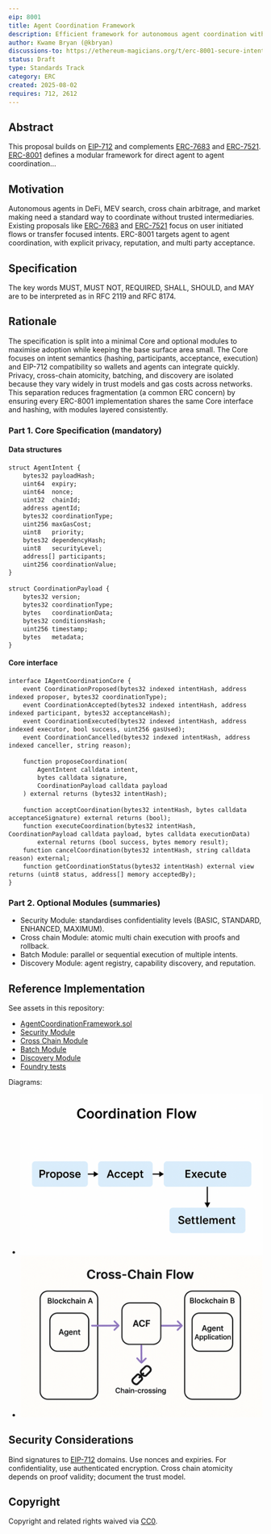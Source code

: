 ```yaml
---
eip: 8001
title: Agent Coordination Framework
description: Efficient framework for autonomous agent coordination with modular security and cross-chain capabilities
author: Kwame Bryan (@kbryan)
discussions-to: https://ethereum-magicians.org/t/erc-8001-secure-intents-a-cryptographic-framework-for-autonomous-agent-coordination-draft-erc-8001/24989
status: Draft
type: Standards Track
category: ERC
created: 2025-08-02
requires: 712, 2612
---
```


## Abstract

This proposal builds on [EIP-712](./eip-712.md) and complements [ERC-7683](./eip-7683.md) and [ERC-7521](./eip-7521.md).
[ERC-8001](./erc-8001.md) defines a modular framework for direct agent to agent coordination...

## Motivation

Autonomous agents in DeFi, MEV search, cross chain arbitrage, and market making need a standard way to coordinate without trusted intermediaries. Existing proposals like [ERC-7683](./eip-7683.md) and [ERC-7521](./eip-7521.md) focus on user initiated flows or transfer focused intents. ERC-8001 targets agent to agent coordination, with explicit privacy, reputation, and multi party acceptance.

## Specification

The key words MUST, MUST NOT, REQUIRED, SHALL, SHOULD, and MAY are to be interpreted as in RFC 2119 and RFC 8174.

## Rationale

The specification is split into a minimal Core and optional modules to maximise adoption while keeping the base surface area small.
The Core focuses on intent semantics (hashing, participants, acceptance, execution) and EIP-712 compatibility so wallets and agents can integrate quickly.
Privacy, cross-chain atomicity, batching, and discovery are isolated because they vary widely in trust models and gas costs across networks.
This separation reduces fragmentation (a common ERC concern) by ensuring every ERC-8001 implementation shares the same Core interface and hashing, with modules layered consistently.

### Part 1. Core Specification (mandatory)

#### Data structures

```solidity
struct AgentIntent {
    bytes32 payloadHash;
    uint64  expiry;
    uint64  nonce;
    uint32  chainId;
    address agentId;
    bytes32 coordinationType;
    uint256 maxGasCost;
    uint8   priority;
    bytes32 dependencyHash;
    uint8   securityLevel;
    address[] participants;
    uint256 coordinationValue;
}

struct CoordinationPayload {
    bytes32 version;
    bytes32 coordinationType;
    bytes   coordinationData;
    bytes32 conditionsHash;
    uint256 timestamp;
    bytes   metadata;
}
```

#### Core interface

```solidity
interface IAgentCoordinationCore {
    event CoordinationProposed(bytes32 indexed intentHash, address indexed proposer, bytes32 coordinationType);
    event CoordinationAccepted(bytes32 indexed intentHash, address indexed participant, bytes32 acceptanceHash);
    event CoordinationExecuted(bytes32 indexed intentHash, address indexed executor, bool success, uint256 gasUsed);
    event CoordinationCancelled(bytes32 indexed intentHash, address indexed canceller, string reason);

    function proposeCoordination(
        AgentIntent calldata intent,
        bytes calldata signature,
        CoordinationPayload calldata payload
    ) external returns (bytes32 intentHash);

    function acceptCoordination(bytes32 intentHash, bytes calldata acceptanceSignature) external returns (bool);
    function executeCoordination(bytes32 intentHash, CoordinationPayload calldata payload, bytes calldata executionData)
        external returns (bool success, bytes memory result);
    function cancelCoordination(bytes32 intentHash, string calldata reason) external;
    function getCoordinationStatus(bytes32 intentHash) external view returns (uint8 status, address[] memory acceptedBy);
}
```

### Part 2. Optional Modules (summaries)

- Security Module: standardises confidentiality levels (BASIC, STANDARD, ENHANCED, MAXIMUM).
- Cross chain Module: atomic multi chain execution with proofs and rollback.
- Batch Module: parallel or sequential execution of multiple intents.
- Discovery Module: agent registry, capability discovery, and reputation.

## Reference Implementation

See assets in this repository:

- [AgentCoordinationFramework.sol](./assets/erc-8001/AgentCoordinationFramework.sol)
- [Security Module](./assets/erc-8001/AgentCoordinationSecurityModule.sol)
- [Cross Chain Module](./assets/erc-8001/CrossChainCoordinationModule.sol)
- [Batch Module](./assets/erc-8001/BatchCoordinationModule.sol)
- [Discovery Module](./assets/erc-8001/AgentDiscoveryModule.sol)
- [Foundry tests](./assets/erc-8001/tests/)

Diagrams:

- ![Coordination Flow](../assets/erc-8001/diagrams/coordination_flow.png)
- ![Cross Chain Flow](../assets/erc-8001/diagrams/cross_chain_flow.png)

## Security Considerations

Bind signatures to [EIP-712](./eip-712.md) domains. Use nonces and expiries. For confidentiality, use authenticated encryption. Cross chain atomicity depends on proof validity; document the trust model.

## Copyright

Copyright and related rights waived via [CC0](./LICENSE.md).
